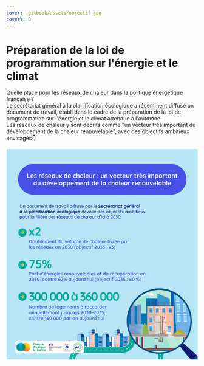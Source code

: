 ```yaml
---
cover: .gitbook/assets/objectif.jpg
coverY: 0
---
```


# Préparation de la loi de programmation sur l'énergie et le climat

Quelle place pour les réseaux de chaleur dans la politique énergétique française ?\
Le secrétariat général à la planification écologique a récemment diffusé un document de travail, établi dans le cadre de la préparation de la loi de programmation sur l'énergie et le climat attendue à l'automne.\
Les réseaux de chaleur y sont décrits comme "un vecteur très important du développement de la chaleur renouvelable", avec des objectifs ambitieux envisagés👇

![](.gitbook/assets/objectifs2030.jpg)
